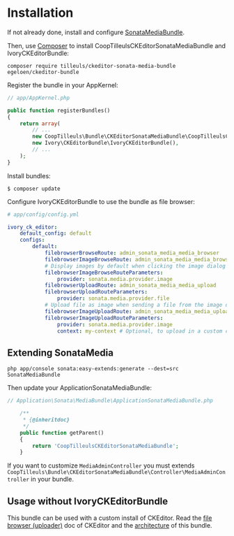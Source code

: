 # Installation

If not already done, install and configure [SonataMediaBundle](http://sonata-project.org/bundles/media/master/doc/index.html).

Then, use [Composer](https://getcomposer.org/) to install CoopTilleulsCKEditorSonataMediaBundle and IvoryCKEditorBundle:

    composer require tilleuls/ckeditor-sonata-media-bundle egeloen/ckeditor-bundle

Register the bundle in your AppKernel:

```php
// app/AppKernel.php

public function registerBundles()
{
    return array(
        // ...
        new CoopTilleuls\Bundle\CKEditorSonataMediaBundle\CoopTilleulsCKEditorSonataMediaBundle(),
        new Ivory\CKEditorBundle\IvoryCKEditorBundle(),
        // ...
    );
}
```

Install bundles:

```
$ composer update
```

Configure IvoryCKEditorBundle to use the bundle as file browser:

```yaml
# app/config/config.yml

ivory_ck_editor:
    default_config: default
    configs:
        default:
            filebrowserBrowseRoute: admin_sonata_media_media_browser
            filebrowserImageBrowseRoute: admin_sonata_media_media_browser
            # Display images by default when clicking the image dialog browse button
            filebrowserImageBrowseRouteParameters:
                provider: sonata.media.provider.image
            filebrowserUploadRoute: admin_sonata_media_media_upload
            filebrowserUploadRouteParameters:
                provider: sonata.media.provider.file
            # Upload file as image when sending a file from the image dialog
            filebrowserImageUploadRoute: admin_sonata_media_media_upload
            filebrowserImageUploadRouteParameters:
                provider: sonata.media.provider.image
                context: my-context # Optional, to upload in a custom context
```

## Extending SonataMedia

```
php app/console sonata:easy-extends:generate --dest=src SonataMediaBundle
```

Then update your ApplicationSonataMediaBundle:

```php
// Application\Sonata\MediaBundle\ApplicationSonataMediaBundle.php

    /**
     * {@inheritdoc}
     */
    public function getParent()
    {
        return 'CoopTilleulsCKEditorSonataMediaBundle';
    }
```

If you want to customize `MediaAdminController` you must extends `CoopTilleuls\Bundle\CKEditorSonataMediaBundle\Controller\MediaAdminController` in your bundle.

## Usage without IvoryCKEditorBundle

This bundle can be used with a custom install of CKEditor.
Read the [file browser (uploader)](http://docs.cksource.com/CKEditor_3.x/Developers_Guide/File_Browser_(Uploader)) doc of CKEditor and the [architecture](architecture.md) of this bundle.
